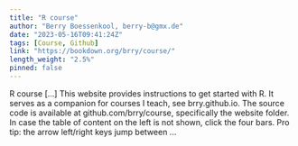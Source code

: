 ```yaml
---
title: "R course"
author: "Berry Boessenkool, berry-b@gmx.de"
date: "2023-05-16T09:41:24Z"
tags: [Course, Github]
link: "https://bookdown.org/brry/course/"
length_weight: "2.5%"
pinned: false
---
```


R course [...] This website provides instructions to get started with R.
It serves as a companion for courses I teach, see brry.github.io.
The source code is available at github.com/brry/course,
specifically the website folder. In case the table of content on the left is not shown, click the four bars. Pro tip: the arrow left/right keys jump between ...
